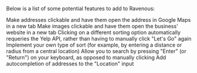 Below is a list of some potential features to add to Ravenous:

Make addresses clickable and have them open the address in Google Maps in a new tab
Make images clickable and have them open the business' website in a new tab
Clicking on a different sorting option automatically requeries the Yelp API, rather than having to manually click "Let's Go" again
Implement your own type of sort (for example, by entering a distance or radius from a central location)
Allow you to search by pressing "Enter" (or "Return") on your keyboard, as opposed to manually clicking
Add autocompletion of addresses to the "Location" input
